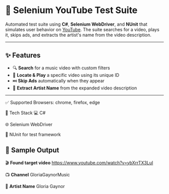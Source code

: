 # 🎵 Selenium YouTube Test Suite

Automated test suite using **C#**, **Selenium WebDriver**, and **NUnit** that simulates user behavior on [YouTube](https://www.youtube.com). The suite searches for a video, plays it, skips ads, and extracts the artist's name from the video description.

---

## ✨ Features

- 🔍 **Search** for a music video with custom filters  
- 🎯 **Locate & Play** a specific video using its unique ID  
- ⏭️ **Skip Ads** automatically when they appear  
- 🧠 **Extract Artist Name** from the expanded video description  

---

✅ Supported Browsers: chrome, firefox, edge

🧰 Tech Stack
💻 C#

🌐 Selenium WebDriver

🧪 NUnit for test framework

## 📸 Sample Output

🎬 **Found target video** https://www.youtube.com/watch?v=ybXrrTX3LuI

📺 **Channel** GloriaGaynorMusic

🎤 **Artist Name** Gloria Gaynor
